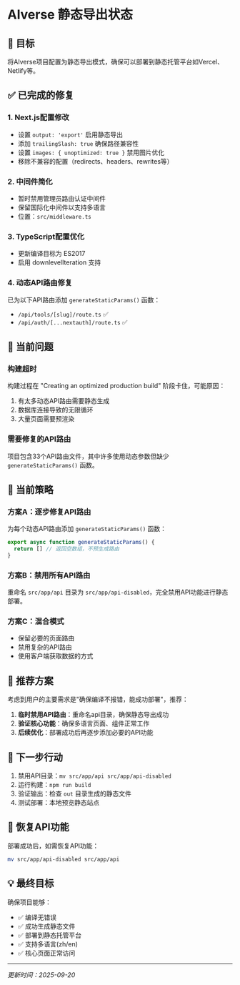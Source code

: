 # AIverse 静态导出状态

## 🎯 目标
将AIverse项目配置为静态导出模式，确保可以部署到静态托管平台如Vercel、Netlify等。

## ✅ 已完成的修复

### 1. Next.js配置修改
- 设置 `output: 'export'` 启用静态导出
- 添加 `trailingSlash: true` 确保路径兼容性  
- 设置 `images: { unoptimized: true }` 禁用图片优化
- 移除不兼容的配置（redirects、headers、rewrites等）

### 2. 中间件简化
- 暂时禁用管理员路由认证中间件
- 保留国际化中间件以支持多语言
- 位置：`src/middleware.ts`

### 3. TypeScript配置优化
- 更新编译目标为 ES2017
- 启用 downlevelIteration 支持

### 4. 动态API路由修复
已为以下API路由添加 `generateStaticParams()` 函数：
- `/api/tools/[slug]/route.ts` ✅
- `/api/auth/[...nextauth]/route.ts` ✅

## 🚧 当前问题

### 构建超时
构建过程在 "Creating an optimized production build" 阶段卡住，可能原因：
1. 有太多动态API路由需要静态生成
2. 数据库连接导致的无限循环
3. 大量页面需要预渲染

### 需要修复的API路由
项目包含33个API路由文件，其中许多使用动态参数但缺少 `generateStaticParams()` 函数。

## 🔄 当前策略

### 方案A：逐步修复API路由
为每个动态API路由添加 `generateStaticParams()` 函数：
```typescript
export async function generateStaticParams() {
  return [] // 返回空数组，不预生成路由
}
```

### 方案B：禁用所有API路由
重命名 `src/app/api` 目录为 `src/app/api-disabled`，完全禁用API功能进行静态部署。

### 方案C：混合模式
- 保留必要的页面路由
- 禁用复杂的API路由
- 使用客户端获取数据的方式

## 🎯 推荐方案

考虑到用户的主要需求是"确保编译不报错，能成功部署"，推荐：

1. **临时禁用API路由**：重命名api目录，确保静态导出成功
2. **验证核心功能**：确保多语言页面、组件正常工作
3. **后续优化**：部署成功后再逐步添加必要的API功能

## 📝 下一步行动

1. 禁用API目录：`mv src/app/api src/app/api-disabled`
2. 运行构建：`npm run build`
3. 验证输出：检查 `out` 目录生成的静态文件
4. 测试部署：本地预览静态站点

## 🔧 恢复API功能
部署成功后，如需恢复API功能：
```bash
mv src/app/api-disabled src/app/api
```

## 💡 最终目标
确保项目能够：
- ✅ 编译无错误
- ✅ 成功生成静态文件
- ✅ 部署到静态托管平台
- ✅ 支持多语言(zh/en)
- ✅ 核心页面正常访问

---

*更新时间：2025-09-20*